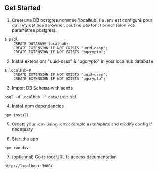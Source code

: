 ## Get Started

1. Creer une DB postgres nommée 'localhub' (le .env est configuré pour qu'il n'y est pas de owner, peut ne pas fonctionner selon vos paramêtres postgres). 

```
$ psql
    CREATE DATABASE localhub;
    CREATE EXTENSION IF NOT EXISTS "uuid-ossp";
    CREATE EXTENSION IF NOT EXISTS "pgcrypto";
```

2. Install extensions "uuid-ossp" & "pgcrypto" in your localhub database
```
$ localhub=#
    CREATE EXTENSION IF NOT EXISTS "uuid-ossp";
    CREATE EXTENSION IF NOT EXISTS "pgcrypto";
```


3. Import DB Schema with seeds

```
psql -d localhub -f data/init.sql 
```

4. Install npm dependancies

```
npm install
```

5. Create your .env using .env.example as template and modify config if necessary


6. Start the app

```
npm run dev
```

7. (optionnal) Go to root URL to access documentation

```
http://localhost:3000/
```


